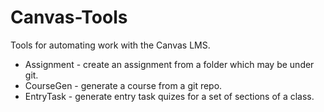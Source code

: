 # Canvas-Tools
Tools for automating work with the Canvas LMS.

* Assignment - create an assignment from a folder which may be under git.
* CourseGen - generate a course from a git repo.
* EntryTask - generate entry task quizes for a set of sections of a class.
